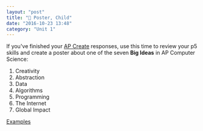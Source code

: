 ```yaml
---
layout: "post"
title: "🌅 Poster, Child"
date: "2016-10-23 13:48"
category: "Unit 1"
---
```


If you've finished your [AP Create](http://bsk.education/AP-CSP/2016/10/17/create-drawing-app.html) responses, use this time to review your p5 skills and create a poster about one of the seven **Big Ideas**  in AP Computer Science:

1. Creativity
2. Abstraction
3. Data
4. Algorithms
5. Programming
6. The Internet
7. Global Impact

[Examples](https://docs.google.com/presentation/d/1DFM-CFQSqz75Z2fEFI4TV6YZoPAK9ihD2cHkxtkIexQ/edit#slide=id.g1686c26918_1_5)
